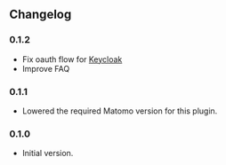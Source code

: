 ## Changelog

### 0.1.2

* Fix oauth flow for [Keycloak](https://github.com/keycloak/keycloak)
* Improve FAQ

### 0.1.1

* Lowered the required Matomo version for this plugin.

### 0.1.0

* Initial version.
